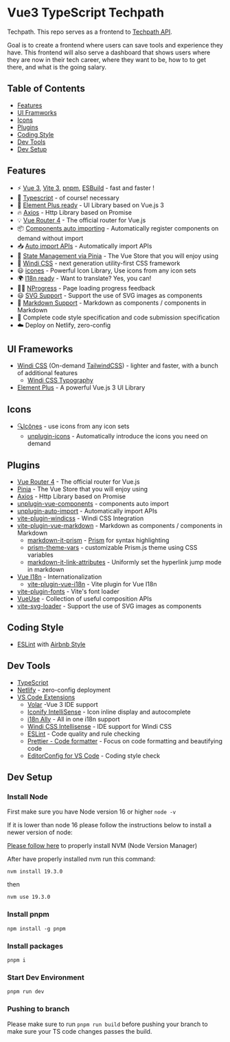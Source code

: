 # Vue3 TypeScript Techpath

Techpath. This repo serves as a frontend to [Techpath API](https://github.com/deivit24/techpath-api).

Goal is to create a frontend where users can save tools and experience they have. This frontend will also serve a dashboard that shows users where they are now in their tech career, where they want to be, how to to get there, and what is the going salary.

## Table of Contents

- [Features](#features)
- [UI Framworks](#ui-frameworks)
- [Icons](#icons)
- [Plugins](#plugins)
- [Coding Style](#coding-style)
- [Dev Tools](#dev-tools)
- [Dev Setup](#dev-setup)

## Features

- ⚡️ [Vue 3](https://github.com/vuejs/core), [Vite 3](https://github.com/vitejs/vite), [pnpm](https://pnpm.io/), [ESBuild](https://github.com/evanw/esbuild) - fast and faster !
- 💪 [Typescript](https://www.typescriptlang.org/) - of course! necessary
- 🎉 [Element Plus ready](https://github.com/element-plus/element-plus) - UI Library based on Vue.js 3
- 🔥 [Axios](https://github.com/axios/axios) - Http Library based on Promise
- 💡 [Vue Router 4](https://router.vuejs.org/zh/) - The official router for Vue.js
- 📦 [Components auto importing](https://github.com/antfu/unplugin-vue-components) - Automatically register components on demand without import
- 📥 [Auto import APIs](https://github.com/antfu/unplugin-auto-import) - Automatically import APIs
- 🍍 [State Management via Pinia](https://pinia.esm.dev/) - The Vue Store that you will enjoy using
- 🎨 [Windi CSS](https://github.com/windicss/windicss) - next generation utility-first CSS framework
- 😃 [icones](https://github.com/antfu/unplugin-icons) - Powerful Icon Library, Use icons from any icon sets
- 🌍 [I18n ready](./locales) - Want to translate? Yes, you can!
- 👩‍🎨 [NProgress](https://github.com/rstacruz/nprogress) - Page loading progress feedback
- 😃 [SVG Support](https://github.com/jpkleemans/vite-svg-loader) - Support the use of SVG images as components
- 📑 [Markdown Support](https://github.com/antfu/vite-plugin-md) - Markdown as components / components in Markdown
- 🔑 Complete code style specification and code submission specification
- ☁️ Deploy on Netlify, zero-config

## UI Frameworks

- [Windi CSS](https://github.com/windicss/windicss) (On-demand [TailwindCSS](https://tailwindcss.com/)) - lighter and faster, with a bunch of additional features
  - [Windi CSS Typography](https://windicss.org/plugins/official/typography.html)
- [Element Plus](https://github.com/element-plus/element-plus) - A powerful Vue.js 3 UI Library

## Icons

- [🔍Icônes](https://icones.netlify.app/) - use icons from any icon sets
  - [unplugin-icons](https://github.com/antfu/unplugin-icons) - Automatically introduce the icons you need on demand

## Plugins

- [Vue Router 4](https://router.vuejs.org/zh/) - The official router for Vue.js
- [Pinia](https://pinia.esm.dev) - The Vue Store that you will enjoy using
- [Axios](https://github.com/axios/axios) - Http Library based on Promise
- [unplugin-vue-components](https://github.com/antfu/unplugin-vue-components) - components auto import
- [unplugin-auto-import](https://github.com/antfu/unplugin-auto-import) - Automatically import APIs
- [vite-plugin-windicss](https://github.com/antfu/vite-plugin-windicss) - Windi CSS Integration
- [vite-plugin-vue-markdown](https://github.com/antfu/vite-plugin-vue-markdown) - Markdown as components / components in Markdown
  - [markdown-it-prism](https://github.com/jGleitz/markdown-it-prism) - [Prism](https://prismjs.com/) for syntax highlighting
  - [prism-theme-vars](https://github.com/antfu/prism-theme-vars) - customizable Prism.js theme using CSS variables
  - [markdown-it-link-attributes](https://github.com/crookedneighbor/markdown-it-link-attributes) - Uniformly set the hyperlink jump mode in markdown
- [Vue I18n](https://github.com/intlify/vue-i18n-next) - Internationalization
  - [vite-plugin-vue-i18n](https://github.com/intlify/vite-plugin-vue-i18n) - Vite plugin for Vue I18n
- [vite-plugin-fonts](https://github.com/stafyniaksacha/vite-plugin-fonts) - Vite's font loader
- [VueUse](https://github.com/antfu/vueuse) - Collection of useful composition APIs
- [vite-svg-loader](https://github.com/jpkleemans/vite-svg-loader) - Support the use of SVG images as components

## Coding Style

- [ESLint](https://eslint.org/) with [Airbnb Style](https://github.com/airbnb/javascript)

## Dev Tools

- [TypeScript](https://www.typescriptlang.org/)
- [Netlify](https://www.netlify.com/) - zero-config deployment
- [VS Code Extensions](./.vscode/extensions.json)
  - [Volar](https://marketplace.visualstudio.com/items?itemName=johnsoncodehk.volar) -Vue 3 IDE support
  - [Iconify IntelliSense](https://marketplace.visualstudio.com/items?itemName=antfu.iconify) - Icon inline display and autocomplete
  - [i18n Ally](https://marketplace.visualstudio.com/items?itemName=lokalise.i18n-ally) - All in one i18n support
  - [Windi CSS Intellisense](https://marketplace.visualstudio.com/items?itemName=voorjaar.windicss-intellisense) - IDE support for Windi CSS
  - [ESLint](https://marketplace.visualstudio.com/items?itemName=dbaeumer.vscode-eslint) - Code quality and rule checking
  - [Prettier - Code formatter](https://marketplace.visualstudio.com/items?itemName=esbenp.prettier-vscode) - Focus on code formatting and beautifying code
  - [EditorConfig for VS Code](https://marketplace.visualstudio.com/items?itemName=EditorConfig.EditorConfig) - Coding style check

## Dev Setup

### Install Node

First make sure you have Node version 16 or higher
`node -v`

If it is lower than node 16 please follow the instructions below to install a newer version of node:

[Please follow here](https://github.com/nvm-sh/nvm#installing-and-updating) to properly install NVM (Node Version Manager)

After have properly installed nvm run this command:

`nvm install 19.3.0`

then

`nvm use 19.3.0`

### Install pnpm

`npm install -g pnpm`

### Install packages

`pnpm i`

### Start Dev Environment

`pnpm run dev`

### Pushing to branch

Please make sure to run `pnpm run build` before pushing your branch to make sure your TS code changes passes the build.
